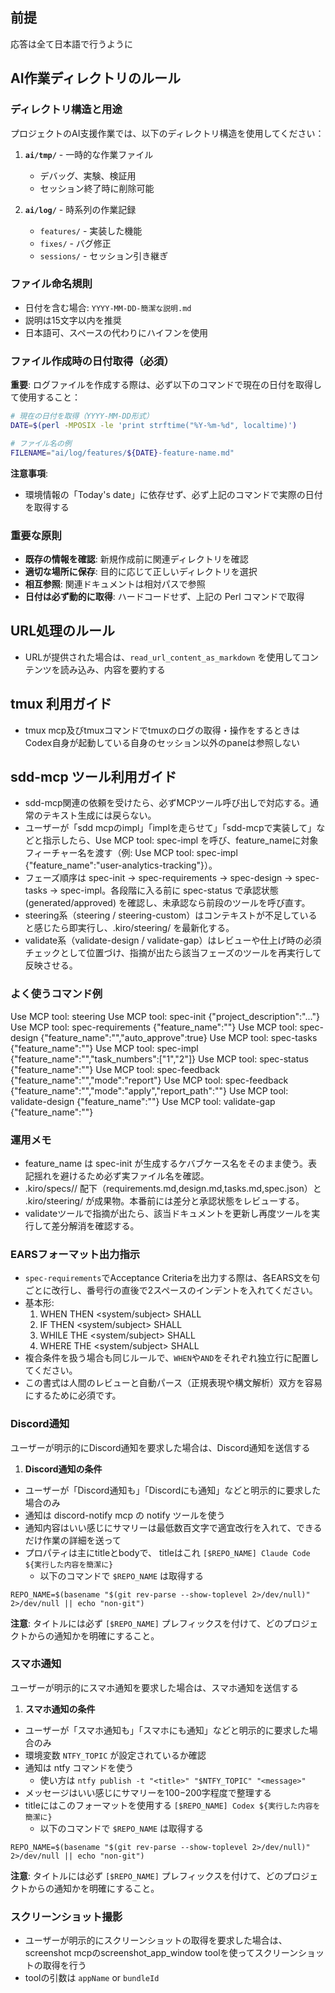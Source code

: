 ## 前提

応答は全て日本語で行うように

## AI作業ディレクトリのルール

### ディレクトリ構造と用途
プロジェクトのAI支援作業では、以下のディレクトリ構造を使用してください：

1. **`ai/tmp/`** - 一時的な作業ファイル
   - デバッグ、実験、検証用
   - セッション終了時に削除可能

2. **`ai/log/`** - 時系列の作業記録
   - `features/` - 実装した機能
   - `fixes/` - バグ修正
   - `sessions/` - セッション引き継ぎ

### ファイル命名規則
- 日付を含む場合: `YYYY-MM-DD-簡潔な説明.md`
- 説明は15文字以内を推奨
- 日本語可、スペースの代わりにハイフンを使用

### ファイル作成時の日付取得（必須）

**重要**: ログファイルを作成する際は、必ず以下のコマンドで現在の日付を取得して使用すること：

```bash
# 現在の日付を取得（YYYY-MM-DD形式）
DATE=$(perl -MPOSIX -le 'print strftime("%Y-%m-%d", localtime)')

# ファイル名の例
FILENAME="ai/log/features/${DATE}-feature-name.md"
```

**注意事項**:
- 環境情報の「Today's date」に依存せず、必ず上記のコマンドで実際の日付を取得する

### 重要な原則
- **既存の情報を確認**: 新規作成前に関連ディレクトリを確認
- **適切な場所に保存**: 目的に応じて正しいディレクトリを選択
- **相互参照**: 関連ドキュメントは相対パスで参照
- **日付は必ず動的に取得**: ハードコードせず、上記の Perl コマンドで取得

## URL処理のルール

- URLが提供された場合は、`read_url_content_as_markdown` を使用してコンテンツを読み込み、内容を要約する

## tmux 利用ガイド

- tmux mcp及びtmuxコマンドでtmuxのログの取得・操作をするときはCodex自身が起動している自身のセッション以外のpaneは参照しない

## sdd-mcp ツール利用ガイド

- sdd-mcp関連の依頼を受けたら、必ずMCPツール呼び出しで対応する。通常のテキスト生成には戻らない。
- ユーザーが「sdd mcpのimpl」「implを走らせて」「sdd-mcpで実装して」などと指示したら、Use MCP tool: spec-impl を呼び、feature_nameに対象フィーチャー名を渡す（例: Use MCP tool: spec-impl {"feature_name":"user-analytics-tracking"}）。
- フェーズ順序は spec-init → spec-requirements → spec-design → spec-tasks → spec-impl。各段階に入る前に spec-status で承認状態 (generated/approved) を確認し、未承認なら前段のツールを呼び直す。
- steering系（steering / steering-custom）はコンテキストが不足していると感じたら即実行し、.kiro/steering/ を最新化する。
- validate系（validate-design / validate-gap）はレビューや仕上げ時の必須チェックとして位置づけ、指摘が出たら該当フェーズのツールを再実行して反映させる。

### よく使うコマンド例

Use MCP tool: steering
Use MCP tool: spec-init {"project_description":"..."}
Use MCP tool: spec-requirements {"feature_name":"<feature-name>"}
Use MCP tool: spec-design {"feature_name":"<feature-name>","auto_approve":true}
Use MCP tool: spec-tasks {"feature_name":"<feature-name>"}
Use MCP tool: spec-impl {"feature_name":"<feature-name>","task_numbers":["1","2"]}
Use MCP tool: spec-status {"feature_name":"<feature-name>"}
Use MCP tool: spec-feedback {"feature_name":"<feature-name>","mode":"report"}
Use MCP tool: spec-feedback {"feature_name":"<feature-name>","mode":"apply","report_path":"<feedback-report-path>"}
Use MCP tool: validate-design {"feature_name":"<feature-name>"}
Use MCP tool: validate-gap {"feature_name":"<feature-name>"}

### 運用メモ

- feature_name は spec-init が生成するケバブケース名をそのまま使う。表記揺れを避けるため必ず実ファイル名を確認。
- .kiro/specs/<feature-name>/ 配下（requirements.md,design.md,tasks.md,spec.json）と .kiro/steering/ が成果物。本番前には差分と承認状態をレビューする。
- validateツールで指摘が出たら、該当ドキュメントを更新し再度ツールを実行して差分解消を確認する。

### EARSフォーマット出力指示
- `spec-requirements`でAcceptance Criteriaを出力する際は、各EARS文を句ごとに改行し、番号行の直後で2スペースのインデントを入れてください。
- 基本形:
  1. WHEN <event>
     THEN <system/subject> SHALL <response>
  2. IF <precondition>
     THEN <system/subject> SHALL <response>
  3. WHILE <ongoing condition>
     THE <system/subject> SHALL <continuous behavior>
  4. WHERE <context>
     THE <system/subject> SHALL <contextual behavior>
- 複合条件を扱う場合も同じルールで、`WHEN`や`AND`をそれぞれ独立行に配置してください。
- この書式は人間のレビューと自動パース（正規表現や構文解析）双方を容易にするために必須です。

### Discord通知

ユーザーが明示的にDiscord通知を要求した場合は、Discord通知を送信する

1. **Discord通知の条件**

- ユーザーが「Discord通知も」「Discordにも通知」などと明示的に要求した場合のみ
- 通知は discord-notify mcp の notify ツールを使う
- 通知内容はいい感じにサマリーは最低数百文字で適宜改行を入れて、できるだけ作業の詳細を送って
- プロパティは主にtitleとbodyで、 titleはこれ `[$REPO_NAME] Claude Code ${実行した内容を簡潔に}`
  - 以下のコマンドで `$REPO_NAME` は取得する
```
REPO_NAME=$(basename "$(git rev-parse --show-toplevel 2>/dev/null)" 2>/dev/null || echo "non-git")
```

**注意**: タイトルには必ず `[$REPO_NAME]` プレフィックスを付けて、どのプロジェクトからの通知かを明確にすること。

### スマホ通知

ユーザーが明示的にスマホ通知を要求した場合は、スマホ通知を送信する

1. **スマホ通知の条件**

- ユーザーが「スマホ通知も」「スマホにも通知」などと明示的に要求した場合のみ
- 環境変数 `NTFY_TOPIC` が設定されているか確認
- 通知は ntfy コマンドを使う
  - 使い方は `ntfy publish -t "<title>" "$NTFY_TOPIC" "<message>"`
- メッセージはいい感じにサマリーを100−200字程度で整理する
- titleにはこのフォーマットを使用する `[$REPO_NAME] Codex ${実行した内容を簡潔に}`
  - 以下のコマンドで `$REPO_NAME` は取得する
```
REPO_NAME=$(basename "$(git rev-parse --show-toplevel 2>/dev/null)" 2>/dev/null || echo "non-git")
```

**注意**: タイトルには必ず `[$REPO_NAME]` プレフィックスを付けて、どのプロジェクトからの通知かを明確にすること。

### スクリーンショット撮影

- ユーザーが明示的にスクリーンショットの取得を要求した場合は、screenshot mcpのscreenshot_app_window toolを使ってスクリーンショットの取得を行う
- toolの引数は `appName` or `bundleId`
